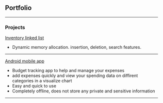 ## Portfolio

---

### Projects 

[Inventory linked list](https://github.com/jasond299/Inventory_LinkedList)
- Dynamic memory allocation. insertion, deletion, search features.

---

[Android mobile app](https://github.com/thedavidang/CSC4151)
- Budget tracking app to help and manage your expenses
- add expenses quickly and view your spending data on diffirent categories in a visualize chart 
- Easy and quick to use
- Completely offline, does not store any private and sensitive information


---






